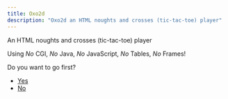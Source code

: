 ```yaml
---
title: Oxo2d 
description: "Oxo2d an HTML noughts and crosses (tic-tac-toe) player"
---
```


An HTML noughts and crosses (tic-tac-toe) player

Using <em>No</em> CGI, <em>No</em> Java, <em>No</em> JavaScript, <em>No</em> Tables, <em>No</em> Frames!

Do you want to go first?

- [Yes](1/)
- [No](2/)
